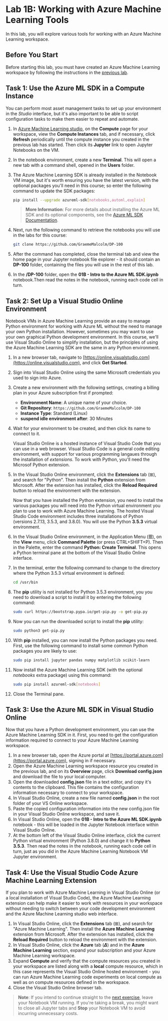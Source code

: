 # Lab 1B: Working with Azure Machine Learning Tools

In this lab, you will explore various tools for working with an Azure Machine Learning workspace.

## Before You Start

Before starting this lab, you must have created an Azure Machine Learning workspace by following the instructions in the [previous lab](Lab01A.md).

## Task 1: Use the Azure ML SDK in a Compute Instance

You can perform most asset management tasks to set up your environment in the *Studio* interface, but it's also important to be able to script configuration tasks to make them easier to repeat and automate.

1. In [Azure Machine Learning studio](https://ml.azure.com), on the **Compute** page for your workspace, view the **Compute Instances** tab, and if necessary, click **Refresh** periodically until the compute instance you created in the previous lab has started. Then click its **Jupyter** link to open Jupyter Notebooks on the VM.
2. In the notebook environment, create a new **Terminal**. This will open a new tab with a command shell, opened in the **Users** folder.
3. The Azure Machine Learning SDK is already installed in the Notebook VM image, but it's worth ensuring you have the latest version, with the optional packages you'll need in this course; so enter the following command to update the SDK packages:

    ```bash
    pip install --upgrade azureml-sdk[notebooks,automl,explain]
    ```

    > **More Information**: For more details about installing the Azure ML SDK and its optional components, see the [Azure ML SDK Documentation](https://docs.microsoft.com/python/api/overview/azure/ml/install?view=azure-ml-py).

4. Next, run the following command to retrieve the notebooks you will use in the labs for this course:

    ```bash
    git clone https://github.com/GraemeMalcolm/DP-100
    ```

5. After the command has completed, close the terminal tab and view the home page in your Jupyter notebook file explorer - it should contain an **DP-100** folder, containing the files you will use in the rest of this lab.
6. In the **/DP-100** folder, open the **01B - Intro to the Azure ML SDK.ipynb** notebook.Then read the notes in the notebook, running each code cell in turn.

## Task 2: Set Up a Visual Studio Online Environment

Notebook VMs in Azure Machine Learning provide an easy to manage Python environment for working with Azure ML without the need to manage your own Python installation. However, sometimes you may want to use your own graphical Python development environment. In this course, we'll use Visual Studio Online to simplify installation, but the principles of using the Azure Machine Learning SDK are the same in any Python environment.

1. In a new browser tab, navigate to [https://online.visualstudio.com](https://online.visualstudio.com), and click **Get Started**.
2. Sign into Visual Studio Online using the same Microsoft credentials you used to sign into Azure.
3. Create a new environment with the following settings, creating a billing plan in your Azure subscription first if prompted:
    - **Environment Name**: A unique name of your choice.
    - **Git Repository**: `https://github.com/GraemeMalcolm/DP-100`
    - **Instance Type**: Standard (Linux)
    - **suspend idle environment after**: 30 Minutes
4. Wait for your environment to be created, and then click its name to connect to it.

    Visual Studio Online is a hosted instance of Visual Studio Code that you can use in a web browser. Visual Studio Code is a general code editing environment, with support for various programming langaues through the installation of *extensions*. To work with Python, you'll need the Microsof Python extension.

5. In the Visual Studio Online environment, click the **Extensions** tab (&#8862;), and search for "Python". Then install the **Python** extension from Microsoft. After the extension has installed, click the **Reload Required** button to reload the environment with the extension.

    Now that you have installed the Python extension, you need to install the various packages you will need into the Python virtual environment you plan to use to work with Azure Machine Learning. The hosted Visual Studio Code environment includes three installations of Python (versions 2.7.13, 3.5.3, and 3.8.0). You will use the Python **3.5.3** virtual environment.

6. In the Visual Studio Online environment, in the Application Menu (**&#9776;**), on the **View** menu, click **Command Palette** (or press CTRL+SHIFT+P). Then in the Palette, enter the command **Python: Create Terminal**. This opens a Python terminal pane at the bottom of the Visual Studio Online interface.
7. In the terminal, enter the following command to change to the directory where the Python 3.5.3 virtual environment is defined:

    ````bash
    cd /usr/bin
    ````

8. The **pip** utility is not installed for Python 3.5.3 environment, you you need to download a script to install it by entering the following command:

    ```bash
    sudo curl https://bootstrap.pypa.io/get-pip.py -o get-pip.py
    ```

9. Now you can run the downloaded script to install the **pip** utility:

    ```bash
    sudo python3 get-pip.py
    ```

10. With **pip** installed, you can now install the Python packages you need. First, use the following command to install some common Python packages you are likely to use:

    ```bash
    sudo pip install jupyter pandas numpy matplotlib scikit-learn
    ```

11. Now install the Azure Machine Learning SDK (with the optional *notebooks* extra package) using this command:

    ```bash
    sudo pip install azureml-sdk[notebooks]
    ```

12. Close the Terminal pane.

## Task 3: Use the Azure ML SDK in Visual Studio Online

Now that you have a Python development environment, you can use the Azure Machine Learning SDK in it. First, you need to get the configuration information required to connect to your Azure Machine Learning workspace.

1. In a new browser tab, open the Azure portal at [https://portal.azure.com](https://portal.azure.com), signing in if necessary.
2. Open the Azure Machine Learning workspace resource you created in the previous lab, and on its **Overview** page, click **Download config.json** and download the file to your local computer.
3. Open the downloaded **config.json** file in a text editor, and copy it's contents to the clipboard. This file contains the configuration information necessary to connect to your workspace.
4. In Visual Studio Online, create a new file named **config.json** in the root folder of your VS Online workspace.
5. Paste the copied configuration information into the new config.json file in your Visual Studio Online workspace, and save it.
6. In Visual Studio Online, open the **01B - Intro to the Azure ML SDK.ipynb** notebook - this will be loaded in the Jupyter Notebook interface within Visual Studio Online.
7. At the bottom left of the Visual Studio Online interface, click the current Python virtual environment (Python 3.8.0) and change it to **Python 3.5.3**. Then read the notes in the notebook, running each code cell in turn, just as you did in the Azure Machine Learning Notebook VM Jupyter environment.

## Task 4: Use the Visual Studio Code Azure Machine Learning Extension

If you plan to work with Azure Machine Learning in Visual Studio Online (or a local installation of Visual Studio Code), the Azure Machine Learning extension can help make it easier to work with resources in your workspace without needing to switch between your code development environment and the Azure Machine Learning studio web interface.

1. In Visual Studio Online, click the **Extensions** tab (&#8862;), and search for "Azure Machine Learning". Then install the **Azure Machine Learning** extension from Microsoft. After the extension has installed, click the **Reload Required** button to reload the environment with the extension.
2. In Visual Studio Online, click the **Azure** tab (***&Delta;***) and in the **Azure Machine Learning** section, expand your subscription and your Azure Machine Learning workspace.
3. Expand **Compute** and verify that the compute resources you created in your workspace are listed along with a **local** compute resource, which in this case represents the Visual Studio Online hosted environment - you can run Azure Machine Learning code experiments on local compute as well as on compute resources defined in the workspace.
4. Close the Visual Studio Online browser tab.

> **Note**: If you intend to continue straight to the [next exercise](Lab02A.md), leave your Notebook VM running. If you're taking a break, you might want to close all Jupyter tabs and **Stop** your Notebook VM to avoid incurring unnecessary costs.

